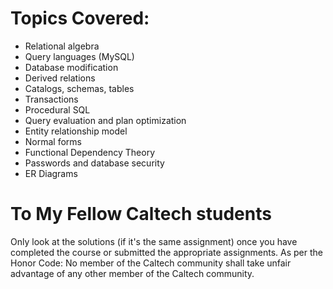# Topics Covered:
- Relational algebra
- Query languages (MySQL)
- Database modification
- Derived relations
- Catalogs, schemas, tables
- Transactions
- Procedural SQL
- Query evaluation and plan optimization
- Entity relationship model
- Normal forms
- Functional Dependency Theory
- Passwords and database security
- ER Diagrams

# To My Fellow Caltech students
Only look at the solutions (if it's the same assignment) once you have completed the course or submitted the appropriate assignments.
As per the Honor Code: No member of the Caltech community shall take unfair advantage of any other member of the Caltech community. 
